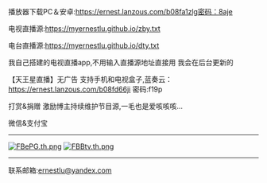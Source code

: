 播放器下载PC＆安卓:https://ernest.lanzous.com/b08fa1zlg密码：8aje

电视直播源:https://myernestlu.github.io/zby.txt

电台直播源:https://myernestlu.github.io/dty.txt

我自己搭建的电视直播app,不用输入直播源地址直接用 我会在后台更新的

【天王星直播】无广告 支持手机和电视盒子,蓝奏云：https://ernest.lanzous.com/b08fd66ji 密码:f19p

打赏&捐赠 激励博主持续维护节目源,一毛也是爱咳咳咳...

微信&支付宝

-------------------------------------------------------------------------
<a href="https://img.wenhairu.com/image/FBePG"><img src="https://cdn.img.wenhairu.com/images/2020/04/02/FBePG.th.png" alt="FBePG.th.png" border="0"></a> <a href="https://img.wenhairu.com/image/FBBtv"><img src="https://cdn.img.wenhairu.com/images/2020/04/02/FBBtv.th.png" alt="FBBtv.th.png" border="0"></a>



--------------------------------------------------------------------------

联系邮箱:ernestlu@yandex.com
